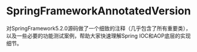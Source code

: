# SpringFrameworkAnnotatedVersion
对SpringFramework5.2.0源码做了一个细致的注释（几乎包含了所有重要类），以及一些必要的功能测试案例，帮助大家快速理解Spring IOC和AOP底层的实现细节。
